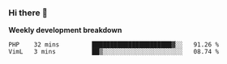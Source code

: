 ### Hi there 👋


**Weekly development breakdown**

<!--START_SECTION:waka-->
```text
PHP    32 mins         ██████████████████████▓░░   91.26 % 
VimL   3 mins          ██▒░░░░░░░░░░░░░░░░░░░░░░   08.74 % 
```
<!--END_SECTION:waka-->
